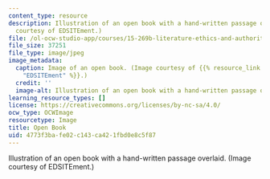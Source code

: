 ```yaml
---
content_type: resource
description: Illustration of an open book with a hand-written passage overlaid. (Image
  courtesy of EDSITEment.)
file: /ol-ocw-studio-app/courses/15-269b-literature-ethics-and-authority-fall-2002/4773f3bafe02c143ca421fbd0e8c5f87_15-269bf02.jpg
file_size: 37251
file_type: image/jpeg
image_metadata:
  caption: Image of an open book. (Image courtesy of {{% resource_link "e850d75b-5a85-4173-b860-b1d36ef98feb"
    "EDSITEment" %}}.)
  credit: ''
  image-alt: Illustration of an open book with a hand-written passage overlaid.
learning_resource_types: []
license: https://creativecommons.org/licenses/by-nc-sa/4.0/
ocw_type: OCWImage
resourcetype: Image
title: Open Book
uid: 4773f3ba-fe02-c143-ca42-1fbd0e8c5f87
---
```

Illustration of an open book with a hand-written passage overlaid. (Image courtesy of EDSITEment.)